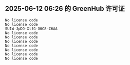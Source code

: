 ## 2025-06-12 06:26 的 GreenHub 许可证
```
No license code
No license code
SU1W-JpDO-XtfG-O6C8-C6AA
No license code
No license code
No license code
No license code
No license code
No license code
No license code
```
